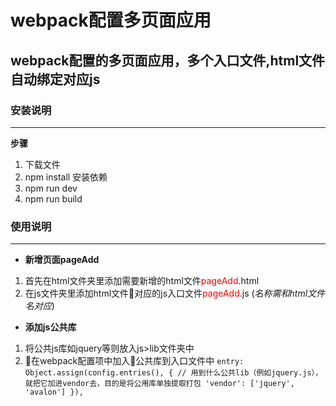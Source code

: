 # webpack配置多页面应用
## webpack配置的多页面应用，多个入口文件,html文件自动绑定对应js
### 安装说明
***
**步骤**
1. 下载文件
2. npm install 安装依赖
3. npm run dev 
4. npm run build 
### 使用说明
***
- **新增页面pageAdd**
1. 首先在html文件夹里添加需要新增的html文件<font color='red'>pageAdd</font>.html
2. 在js文件夹里添加html文件对应的js入口文件<font color='red'>pageAdd</font>.js (*名称需和html文件名对应*)
- **添加js公共库**
1. 将公共js库如jquery等则放入js>lib文件夹中
2. 在webpack配置项中加入公共库到入口文件中
`entry: Object.assign(config.entries(), {
    // 用到什么公共lib（例如jquery.js），就把它加进vendor去，目的是将公用库单独提取打包
    'vendor': ['jquery', 'avalon']
   }),`